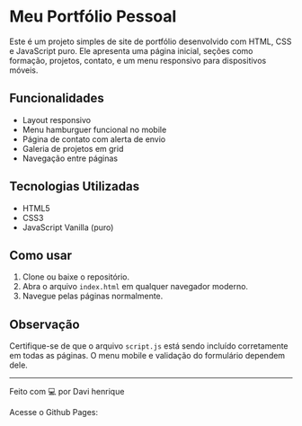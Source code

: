 # Meu Portfólio Pessoal

Este é um projeto simples de site de portfólio desenvolvido com HTML, CSS e JavaScript puro. Ele apresenta uma página inicial, seções como formação, projetos, contato, e um menu responsivo para dispositivos móveis.

## Funcionalidades

- Layout responsivo
- Menu hamburguer funcional no mobile
- Página de contato com alerta de envio
- Galeria de projetos em grid
- Navegação entre páginas

## Tecnologias Utilizadas

- HTML5
- CSS3
- JavaScript Vanilla (puro)

## Como usar

1. Clone ou baixe o repositório.
2. Abra o arquivo `index.html` em qualquer navegador moderno.
3. Navegue pelas páginas normalmente.


## Observação

Certifique-se de que o arquivo `script.js` está sendo incluído corretamente em todas as páginas. O menu mobile e validação do formulário dependem dele.

---

Feito com 💻 por Davi henrique

Acesse o Github Pages: 